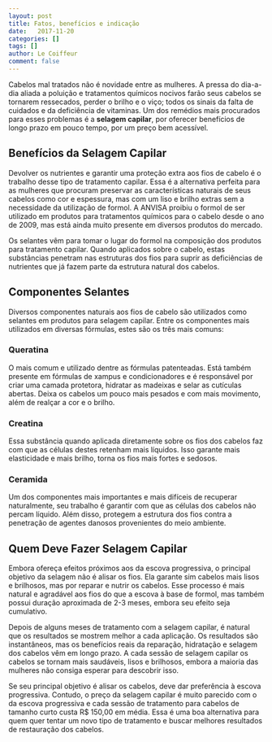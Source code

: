 ```yaml
---
layout: post
title: Fatos, benefícios e indicação
date:   2017-11-20
categories: []
tags: []
author: Le Coiffeur
comment: false
---
```


Cabelos mal tratados não é novidade entre as mulheres. A pressa do dia-a-dia aliada a poluição e tratamentos químicos nocivos farão seus cabelos se tornarem ressecados, perder o brilho e o viço; todos os sinais da falta de cuidados e da deficiência de vitaminas. Um dos remédios mais procurados para esses problemas é a **selagem capilar**, por oferecer benefícios de longo prazo em pouco tempo, por um preço bem acessível.

## Benefícios da Selagem Capilar

Devolver os nutrientes e garantir uma proteção extra aos fios de cabelo é o trabalho desse tipo de tratamento capilar. Essa é a alternativa perfeita para as mulheres que procuram preservar as características naturais de seus cabelos como cor e espessura, mas com um liso e brilho extras sem a necessidade da utilização de formol. A ANVISA proibiu o formol de ser utilizado em produtos para tratamentos químicos para o cabelo desde o ano de 2009, mas está ainda muito presente em diversos produtos do mercado.

Os selantes vêm para tomar o lugar do formol na composição dos produtos para tratamento capilar. Quando aplicados sobre o cabelo, estas substâncias penetram nas estruturas dos fios para suprir as deficiências de nutrientes que já fazem parte da estrutura natural dos cabelos.

## Componentes Selantes

Diversos componentes naturais aos fios de cabelo são utilizados como selantes em produtos para selagem capilar. Entre os componentes mais utilizados em diversas fórmulas, estes são os três mais comuns:

### Queratina

O mais comum e utilizado dentre as fórmulas patenteadas. Está também presente em fórmulas de xampus e condicionadores e é responsável por criar uma camada protetora, hidratar as madeixas e selar as cutículas abertas. Deixa os cabelos um pouco mais pesados e com mais movimento, além de realçar a cor e o brilho.

### Creatina

Essa substância quando aplicada diretamente sobre os fios dos cabelos faz com que as células destes retenham mais líquidos. Isso garante mais elasticidade e mais brilho, torna os fios mais fortes e sedosos.

### Ceramida

Um dos componentes mais importantes e mais difíceis de recuperar naturalmente, seu trabalho é garantir com que as células dos cabelos não percam líquido. Além disso, protegem a estrutura dos fios contra a penetração de agentes danosos provenientes do meio ambiente.

## Quem Deve Fazer Selagem Capilar

Embora ofereça efeitos próximos aos da escova progressiva, o principal objetivo da selagem não é alisar os fios. Ela garante sim cabelos mais lisos e brilhosos, mas por reparar e nutrir os cabelos. Esse processo é mais natural e agradável aos fios do que a escova à base de formol, mas também possui duração aproximada de 2-3 meses, embora seu efeito seja cumulativo.

Depois de alguns meses de tratamento com a selagem capilar, é natural que os resultados se mostrem melhor a cada aplicação. Os resultados são instantâneos, mas os benefícios reais da reparação, hidratação e selagem dos cabelos vêm em longo prazo. A cada sessão de selagem capilar os cabelos se tornam mais saudáveis, lisos e brilhosos, embora a maioria das mulheres não consiga esperar para descobrir isso.

Se seu principal objetivo é alisar os cabelos, deve dar preferência à escova progressiva. Contudo, o preço da selagem capilar é muito parecido com o da escova progressiva e cada sessão de tratamento para cabelos de tamanho curto custa R$ 150,00 em média. Essa é uma boa alternativa para quem quer tentar um novo tipo de tratamento e buscar melhores resultados de restauração dos cabelos.
